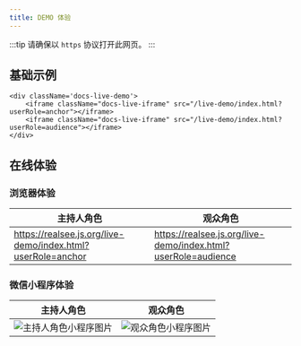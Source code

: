 ```yaml
---
title: DEMO 体验
---
```


:::tip 请确保以 `https` 协议打开此网页。
:::

## 基础示例

```mdx-code-block
<div className='docs-live-demo'>
    <iframe className="docs-live-iframe" src="/live-demo/index.html?userRole=anchor"></iframe>
    <iframe className="docs-live-iframe" src="/live-demo/index.html?userRole=audience"></iframe>
</div>
```

## 在线体验

### 浏览器体验

| 主持人角色                                                  | 观众角色                                                      |
| ----------------------------------------------------------- | ------------------------------------------------------------- |
| https://realsee.js.org/live-demo/index.html?userRole=anchor | https://realsee.js.org/live-demo/index.html?userRole=audience |

### 微信小程序体验

| 主持人角色                                                                                                      | 观众角色                                                                                                      |
| --------------------------------------------------------------------------------------------------------------- | ------------------------------------------------------------------------------------------------------------- |
| ![主持人角色小程序图片](http://vrlab-public.ljcdn.com/common/file/web/155467a9-e08d-4cdc-90bf-f8abccc1581c.png) | ![观众角色小程序图片](http://vrlab-public.ljcdn.com/common/file/web/9e8e0891-88fb-4e53-a9a6-794b5e430c07.png) |
